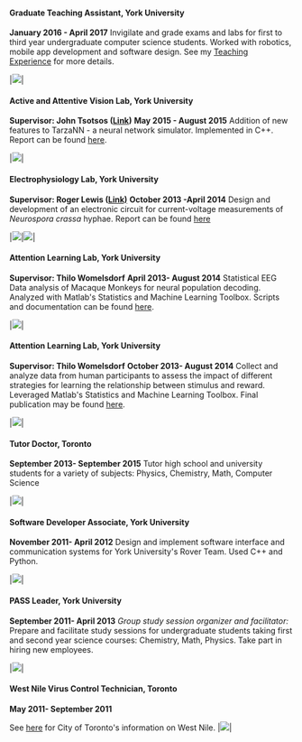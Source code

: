 #### Graduate Teaching Assistant, York University

**January 2016 - April 2017**
Invigilate and grade exams and labs for first to third year undergraduate computer science students. Worked with robotics, mobile app development and software design. See my [Teaching Experience](http://omar-abid.com/teaching-experience/) for more details.

|![](http://omar-abid.com/wp_portfolio/wp-content/uploads/2017/12/graduate_teaching_experience_image-300x84.png)|


#### Active and Attentive Vision Lab, York University

**Supervisor: John Tsotsos ([Link](http://jtl.lassonde.yorku.ca/))** **May 2015 - August 2015** Addition of new features to TarzaNN - a neural network simulator. Implemented in C++. Report can be found [here](http://omar-abid.com/wp_portfolio/wp-content/uploads/2018/02/Tsotsos-Lab-Summer-2015-York-University.pdf).

|![](http://omar-abid.com/wp_portfolio/wp-content/uploads/2017/12/foveated_image-300x147.png)|

#### Electrophysiology Lab, York University

**Supervisor: Roger Lewis ([Link)](http://www.yorku.ca/planters/)** **October 2013 -April 2014**
Design and development of an electronic circuit for current-voltage measurements of _Neurospora crassa_ hyphae. Report can be found </span>[here](http://omar-abid.com/wp_portfolio/wp-content/uploads/2018/02/RogerLewLab-2013-2014-YU.pdf)

|[![](http://omar-abid.com/wp_portfolio/wp-content/uploads/2017/12/lew_lab_circuit-150x150.png)](http://omar-abid.com/wp_portfolio/wp-content/uploads/2017/12/lew_lab_circuit.png)|[![](http://omar-abid.com/wp_portfolio/wp-content/uploads/2017/12/lew_lab_circuit_board-150x150.png)](http://omar-abid.com/wp_portfolio/wp-content/uploads/2017/12/lew_lab_circuit_board.png)|


#### Attention Learning Lab, York University

**Supervisor: Thilo Womelsdorf** **April 2013- August 2014**
Statistical EEG Data analysis of Macaque Monkeys for neural population decoding. Analyzed with Matlab's Statistics and Machine Learning Toolbox. Scripts and documentation can be found [here](http://accl.psy.vanderbilt.edu/resources/analysis-tools/decoding-tutorial/).

|![](http://omar-abid.com/wp_portfolio/wp-content/uploads/2017/12/thilo_lab_logo-300x89.png)|


#### Attention Learning Lab, York University

**Supervisor: Thilo Womelsdorf** **October 2013- August 2014**
Collect and analyze data from human participants to assess the impact of different strategies for learning the relationship between stimulus and reward. Leveraged Matlab's Statistics and Machine Learning Toolbox. Final publication may be found [here](https://www.frontiersin.org/articles/10.3389/fnins.2016.00125/full).

|![](http://omar-abid.com/wp_portfolio/wp-content/uploads/2017/12/thilo_lab_logo-300x89.png)|


#### Tutor Doctor, Toronto

**September 2013- September 2015**
Tutor high school and university students for a variety of subjects: Physics, Chemistry, Math, Computer Science

|![](http://omar-abid.com/wp_portfolio/wp-content/uploads/2017/12/tutor_doctor_logo-300x132.png)|


#### Software Developer Associate, York University

**November 2011- April 2012**
Design and implement software interface and communication systems for York University's Rover Team. Used C++ and Python.

|![](http://omar-abid.com/wp_portfolio/wp-content/uploads/2017/12/yorku_logo.jpg)|


#### PASS Leader, York University

**September 2011- April 2013**
_Group study session organizer and facilitator:_ Prepare and facilitate study sessions for undergraduate students taking first and second year science courses: Chemistry, Math, Physics. Take part in hiring new employees.

|![](http://omar-abid.com/wp_portfolio/wp-content/uploads/2017/12/yorku_logo.jpg)|


#### West Nile Virus Control Technician, Toronto

**May 2011- September 2011**

See [here](https://www.toronto.ca/community-people/health-wellness-care/health-programs-advice/west-nile-virus/) for City of Toronto's information on West Nile.
|![](http://omar-abid.com/wp_portfolio/wp-content/uploads/2017/12/city_of_toronto_logo-300x120.png)|

